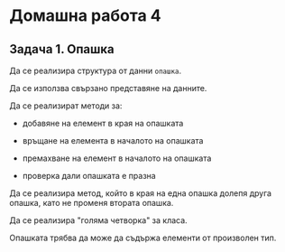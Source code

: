 # Домашна работа 4

## Задача 1. Опашка

Да се реализира структура от данни `опашка`.

Да се използва свързано представяне на данните.

Да се реализират методи за:

- добавяне на елемент в края на опашката

- връщане на елемента в началото на опашката

- премахване на елемент в началото на опашката

- проверка дали опашката е празна

Да се реализира метод, който в края на една опашка долепя друга опашка, като
не променя втората опашка.

Да се реализира "голяма четворка" за класа.

Опашката трябва да може да съдържа елементи от произволен тип.